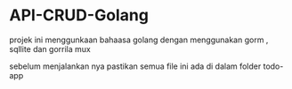 # API-CRUD-Golang

projek ini menggunkaan bahaasa golang dengan menggunakan gorm , sqllite dan gorrila mux

sebelum menjalankan nya pastikan semua file ini ada di dalam folder todo-app 
